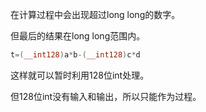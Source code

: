 在计算过程中会出现超过long long的数字。

但最后的结果在long long范围内。

```c++
t=(__int128)a*b-(__int128)c*d
```

这样就可以暂时利用128位int处理。

但128位int没有输入和输出，所以只能作为过程。